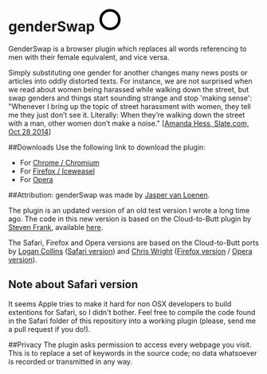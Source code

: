 # genderSwap ![](https://raw.githubusercontent.com/javl/genderSwap/master/icons/icon_48.png "")

GenderSwap is a browser plugin which replaces all words referencing to men with their female equivalent, and vice versa.

Simply substituting one gender for another changes many news posts or articles into oddly distorted texts. For instance, we are not surprised when we read about women being harassed while walking down the street, but swap genders and things start sounding strange and stop 'making sense': "Whenever I bring up the topic of street harassment with women, they tell me they just don’t see it. Literally: When they’re walking down the street with a man, other women don’t make a noise." [[Amanda Hess, Slate.com, Oct 28 2014](http://www.slate.com/blogs/xx_factor/2014/10/28/street_harassment_video_a_hidden_camera_records_what_women_go_through_on.html)]

##Downloads
Use the following link to download the plugin:

  * For [Chrome / Chromium](https://github.com/javl/genderSwap/blob/master/chrome/genderSwap.crx?raw=true)
  * For [Firefox / Iceweasel](https://github.com/javl/genderSwap/blob/master/firefox/genderSwap.xpi?raw=true)
  * For [Opera](https://github.com/javl/genderSwap/blob/master/opera/genderSwap.oex?raw=true)

##Attribution:
genderSwap was made by [Jasper van Loenen](http://jaspervanloenen.com).

The plugin is an updated version of an old test version I wrote a long time ago. The code 
in this new version is based on the Cloud-to-Butt plugin by [Steven Frank](https://github.com/panicsteve), available [here](https://github.com/panicsteve/cloud-to-butt).

The Safari, Firefox and Opera versions are based on the Cloud-to-Butt ports by [Logan Collins](https://github.com/logancollins) ([Safari version](https://github.com/logancollins/cloud-to-butt-safari)) and [Chris Wright](https://github.com/DaveRandom) ([Firefox version](https://github.com/DaveRandom/cloud-to-butt-mozilla) / [Opera version](https://github.com/DaveRandom/cloud-to-butt-opera)).

## Note about Safari version
It seems Apple tries to make it hard for non OSX developers to build extentions for Safari, so I didn't bother. Feel free to compile the code found in the Safari folder of this repository into a working plugin (please, send me a pull request if you do!).

##Privacy
The plugin asks permission to access every webpage you visit. This is to replace a set of keywords in the source code; no data whatsoever is recorded or transmitted in any way.
